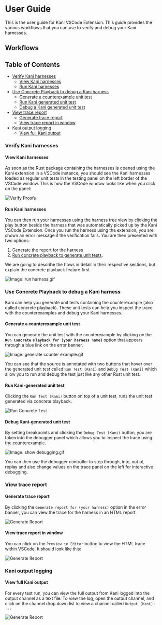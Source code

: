 # User Guide

This is the user guide for Kani VSCode Extension.
This guide provides the various workflows that you can use to verify and debug your Kani harnesses.
## Workflows

## Table of Contents

- [Verify Kani harnesses](#verify-kani-harnesses)
  - [View Kani harnesses](#view-kani-harnesses)
  - [Run Kani harnesses](#run-kani-harnesses)
- [Use Concrete Playback to debug a Kani harness](#use-concrete-playback-to-debug-a-kani-harness)
  - [Generate a counterexample unit test](#generate-a-counterexample-unit-test)
  - [Run Kani generated unit test](#run-kani-generated-unit-test)
  - [Debug a Kani generated unit test](#debug-kani-generated-unit-test)
- [View trace report](#view-trace-report)
  - [Generate trace report](#generate-trace-report)
  - [View trace report in window](#view-trace-report-in-window)
- [Kani output logging](#kani-output-logging)
  - [View full Kani output](#view-full-kani-output)

### Verify Kani harnesses

#### View Kani harnesses

As soon as the Rust package containing the harnesses is opened using the Kani extension in a VSCode instance, you should see the Kani harnesses loaded as regular unit tests in the testing panel on the left border of the VSCode window.
This is how the VSCode window looks like when you click on the panel:

![Verify Proofs](../resources/screenshots/first.png)

#### Run Kani harnesses

You can then run your harnesses using the harness tree view by clicking the play button beside the harness that was automatically picked up by the Kani VSCode Extension.
Once you run the harness using the extension, you are shown an error message if the verification fails.
You are then presented with two options:
 1. [Generate the report for the harness](#view-trace-report)
 2. [Run concrete playback to generate unit tests](#use-concrete-playback-to-debug-a-kani-harness).

We are going to describe the flows in detail in their respective sections, but explain the concrete playback feature first.

![Image: run harness.gif](../resources/screenshots/run-proof.gif)


### Use Concrete Playback to debug a Kani harness

Kani can help you generate unit tests containing the counterexample (also called concrete playback).
These unit tests can help you inspect the trace with the counterexamples and debug your Kani harnesses.

#### Generate a counterexample unit test

You can generate the unit test with the counterexample by clicking on the **`Run Concrete Playback for (your harness name)`** option that appears through a blue link on the error banner.

![Image: generate counter example.gif](../resources/screenshots/generate-counter-example.gif)

You can see that the source is annotated with two buttons that hover over the generated unit test called `Run Test (Kani)` and `Debug Test (Kani)` which allow you to run and debug the test just like any other Rust unit test.

#### Run Kani-generated unit test

Clicking the `Run Test (Kani)` button on top of a unit test, runs the unit test generated via concrete playback.

![Run Concrete Test](../resources/screenshots/third.png)

#### Debug Kani-generated unit test

By setting breakpoints and clicking the `Debug Test (Kani)` button, you are taken into the debugger panel which allows you to inspect the trace using the counterexample.

![Image: show debugging.gif](../resources/screenshots/show-debugging.gif)


You can then use the debugger controller to step through, into, out of, replay and also change values on the trace panel on the left for interactive debugging.


### View trace report

#### Generate trace report

By clicking the `Generate report for (your harness)` option in the error banner, you can view the trace for the harness in an HTML report.

![Generate Report](../resources/screenshots/generate-report.png)

#### View trace report in window

You can click on the `Preview in Editor` button to view the HTML trace within VSCode.
It should look like this:

![Generate Report](../resources/screenshots/view-report.png)


### Kani output logging

#### View full Kani output

For every test run, you can view the full output from Kani logged into the output channel as a text file. To view the log, open the output channel, and click on the channel drop down list to view a channel called `Output (Kani): ...`

![Generate Report](../resources/screenshots/view-output.png)
